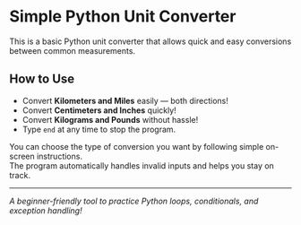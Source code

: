 #  Simple Python Unit Converter

This is a basic Python unit converter that allows quick and easy conversions between common measurements.

##  How to Use

-  Convert **Kilometers and Miles** easily — both directions!
-  Convert **Centimeters and Inches** quickly!
-  Convert **Kilograms and Pounds** without hassle!
-  Type `end` at any time to stop the program.

You can choose the type of conversion you want by following simple on-screen instructions.  
The program automatically handles invalid inputs and helps you stay on track.

---

 *A beginner-friendly tool to practice Python loops, conditionals, and exception handling!*
